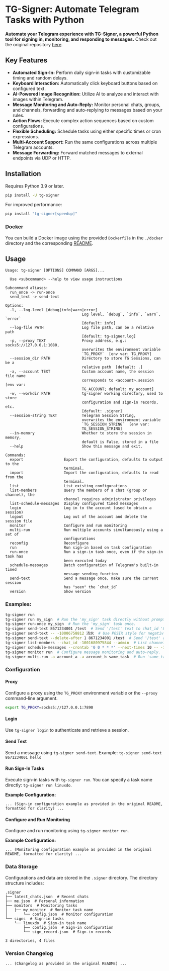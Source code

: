 # TG-Signer: Automate Telegram Tasks with Python

**Automate your Telegram experience with TG-Signer, a powerful Python tool for signing in, monitoring, and responding to messages.** Check out the original repository [here](https://github.com/amchii/tg-signer).

## Key Features

*   **Automated Sign-In:** Perform daily sign-in tasks with customizable timing and random delays.
*   **Keyboard Interaction:** Automatically click keyboard buttons based on configured text.
*   **AI-Powered Image Recognition:** Utilize AI to analyze and interact with images within Telegram.
*   **Message Monitoring and Auto-Reply:** Monitor personal chats, groups, and channels, forwarding and auto-replying to messages based on your rules.
*   **Action Flows:** Execute complex action sequences based on custom configurations.
*   **Flexible Scheduling:** Schedule tasks using either specific times or cron expressions.
*   **Multi-Account Support:** Run the same configurations across multiple Telegram accounts.
*   **Message Forwarding:** Forward matched messages to external endpoints via UDP or HTTP.

## Installation

Requires Python 3.9 or later.

```bash
pip install -U tg-signer
```

For improved performance:

```bash
pip install "tg-signer[speedup]"
```

### Docker

You can build a Docker image using the provided `Dockerfile` in the `./docker` directory and the corresponding [README](./docker/README.md).

## Usage

```
Usage: tg-signer [OPTIONS] COMMAND [ARGS]...

  Use <subcommand> --help to view usage instructions

Subcommand aliases:
  run_once -> run-once
  send_text -> send-text

Options:
  -l, --log-level [debug|info|warn|error]
                                  Log level, `debug`, `info`, `warn`, `error`
                                  [default: info]
  --log-file PATH                 Log file path, can be a relative path
                                  [default: tg-signer.log]
  -p, --proxy TEXT                Proxy address, e.g.: socks5://127.0.0.1:1080,
                                  overwrites the environment variable
                                  `TG_PROXY`  [env var: TG_PROXY]
  --session_dir PATH              Directory to store TG Sessions, can be a
                                  relative path  [default: .]
  -a, --account TEXT              Custom account name, the session file name
                                  corresponds to <account>.session  [env var:
                                  TG_ACCOUNT; default: my_account]
  -w, --workdir PATH              tg-signer working directory, used to store
                                  configuration and sign-in records, etc.
                                  [default: .signer]
  --session-string TEXT           Telegram Session String,
                                  overwrites the environment variable
                                  `TG_SESSION_STRING`  [env var:
                                  TG_SESSION_STRING]
  --in-memory                     Whether to store the session in memory,
                                  default is False, stored in a file
  --help                          Show this message and exit.

Commands:
  export                  Export the configuration, defaults to output to the
                          terminal.
  import                  Import the configuration, defaults to read from the
                          terminal.
  list                    List existing configurations
  list-members            Query the members of a chat (group or channel), the
                          channel requires administrator privileges
  list-schedule-messages  Display configured timed messages
  login                   Log in to the account (used to obtain a session)
  logout                  Log out of the account and delete the session file
  monitor                 Configure and run monitoring
  multi-run               Run multiple accounts simultaneously using a set of
                          configurations
  reconfig                Reconfigure
  run                     Run sign-in based on task configuration
  run-once                Run a sign-in task once, even if the sign-in task has
                          been executed today
  schedule-messages       Batch configuration of Telegram's built-in timed
                          message sending function
  send-text               Send a message once, make sure the current session
                          has "seen" the `chat_id`
  version                 Show version
```

### Examples:

```bash
tg-signer run
tg-signer run my_sign  # Run the 'my_sign' task directly without prompting.
tg-signer run-once my_sign  # Run the 'my_sign' task once.
tg-signer send-text 8671234001 /test  # Send '/test' text to chat_id '8671234001'.
tg-signer send-text -- -10006758812 浇水  # Use POSIX style for negative numbers: '--' before '-'.
tg-signer send-text --delete-after 1 8671234001 /test  # Send '/test' and delete after 1 second.
tg-signer list-members --chat_id -1001680975844 --admin  # List channel admins.
tg-signer schedule-messages --crontab '0 0 * * *' --next-times 10 -- -1001680975844 你好  # Schedule messages for 10 days at 0:00.
tg-signer monitor run  # Configure message monitoring and auto-reply.
tg-signer multi-run -a account_a -a account_b same_task  # Run 'same_task' with accounts 'account_a' and 'account_b'.
```

### Configuration

#### Proxy

Configure a proxy using the `TG_PROXY` environment variable or the `--proxy` command-line argument.

```bash
export TG_PROXY=socks5://127.0.0.1:7890
```

#### Login

Use `tg-signer login` to authenticate and retrieve a session.

#### Send Text

Send a message using `tg-signer send-text`.  Example: `tg-signer send-text 8671234001 hello`

#### Run Sign-In Tasks

Execute sign-in tasks with `tg-signer run`.  You can specify a task name directly: `tg-signer run linuxdo`.

**Example Configuration:**

```
... (Sign-in configuration example as provided in the original README, formatted for clarity) ...
```

#### Configure and Run Monitoring

Configure and run monitoring using `tg-signer monitor run`.

**Example Configuration:**

```
... (Monitoring configuration example as provided in the original README, formatted for clarity) ...
```

### Data Storage

Configurations and data are stored in the `.signer` directory.  The directory structure includes:

```
.signer
├── latest_chats.json  # Recent chats
├── me.json  # Personal information
├── monitors  # Monitoring tasks
│   ├── my_monitor  # Monitor task name
│       └── config.json  # Monitor configuration
└── signs  # Sign-in tasks
    └── linuxdo  # Sign-in task name
        ├── config.json  # Sign-in configuration
        └── sign_record.json  # Sign-in records

3 directories, 4 files
```

### Version Changelog

```
... (Changelog as provided in the original README) ...
```